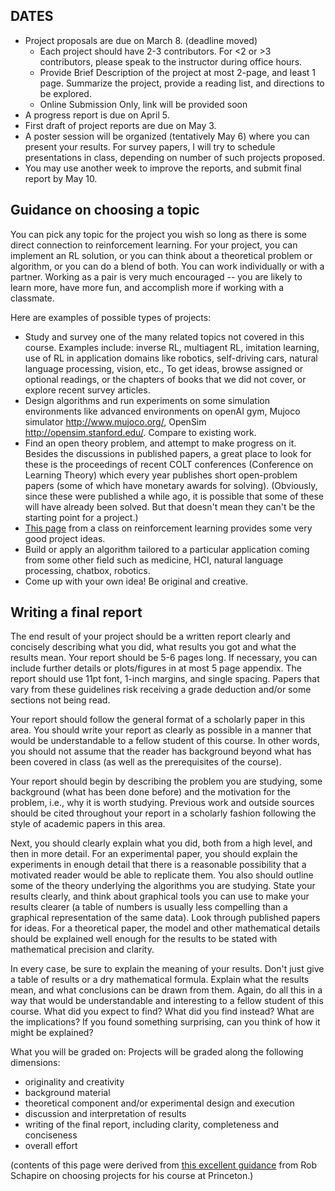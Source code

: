 ## DATES

*	Project proposals are due on March 8. (deadline moved)
    * Each project should have 2-3 contributors. For <2 or >3 contributors, please speak to the instructor during office hours.
    * Provide Brief Description of the project at most 2-page, and least 1 page. Summarize the project, provide a reading list, and directions to be explored.
    * Online Submission Only, link will be provided soon
* A progress report is due on April 5.
* First draft of project reports are due on May 3. 
* A poster session will be organized (tentatively May 6) where you can present your results. For survey papers, I will try to schedule presentations in class, depending on number of such projects proposed.
* You may use another week to improve the reports, and submit final report by May 10.


## Guidance on choosing a topic

You can pick any topic for the project you wish so long as there is some direct connection to reinforcement learning. For your project, you can implement an RL solution, or you can think about a theoretical problem or algorithm, or you can do a blend of both. You can work individually or with a partner. Working as a pair is very much encouraged -- you are likely to learn more, have more fun, and accomplish more if working with a classmate.


Here are examples of possible types of projects:

*	Study and survey one of the many related topics not covered in this course. Examples include: inverse RL, multiagent RL, imitation learning, use of RL in application domains like robotics, self-driving cars, natural language processing, vision, etc., To get ideas, browse assigned or optional readings, or the chapters of books that we did not cover, or explore recent survey articles. 
*	Design algorithms and run experiments on some simulation environments like advanced environments on openAI gym, Mujoco simulator http://www.mujoco.org/, OpenSim http://opensim.stanford.edu/. Compare to existing work. 
*	Find an open theory problem, and attempt to make progress on it. Besides the discussions in published papers, a great place to look for these is the proceedings of recent COLT conferences (Conference on Learning Theory) which every year publishes short open-problem papers (some of which have monetary awards for solving). (Obviously, since these were published a while ago, it is possible that some of these will have already been solved. But that doesn't mean they can't be the starting point for a project.)
*	[This page](http://chercheurs.lille.inria.fr/~lazaric/Webpage/MVA-RL_Course15_files/Classprojectproposals-ReinforcementLearning-ENSMVA20152016.pdf) from a class on reinforcement learning provides some very good project ideas.
*	Build or apply an algorithm tailored to a particular application coming from some other field such as medicine, HCI, natural language processing, chatbox, robotics.
*	Come up with your own idea! Be original and creative.


## Writing a final report

The end result of your project should be a written report clearly and concisely describing what you did, what results you got and what the results mean. Your report should be 5-6 pages long. If necessary, you can include further details or plots/figures in at most 5 page appendix. The report should use 11pt font, 1-inch margins, and single spacing. Papers that vary from these guidelines risk receiving a grade deduction and/or some sections not being read.

Your report should follow the general format of a scholarly paper in this area. You should write your report as clearly as possible in a manner that would be understandable to a fellow student of this course. In other words, you should not assume that the reader has background beyond what has been covered in class (as well as the prerequisites of the course).

Your report should begin by describing the problem you are studying, some background (what has been done before) and the motivation for the problem, i.e., why it is worth studying. Previous work and outside sources should be cited throughout your report in a scholarly fashion following the style of academic papers in this area.

Next, you should clearly explain what you did, both from a high level, and then in more detail. For an experimental paper, you should explain the experiments in enough detail that there is a reasonable possibility that a motivated reader would be able to replicate them. You also should outline some of the theory underlying the algorithms you are studying. State your results clearly, and think about graphical tools you can use to make your results clearer (a table of numbers is usually less compelling than a graphical representation of the same data). Look through published papers for ideas. For a theoretical paper, the model and other mathematical details should be explained well enough for the results to be stated with mathematical precision and clarity.

In every case, be sure to explain the meaning of your results. Don't just give a table of results or a dry mathematical formula. Explain what the results mean, and what conclusions can be drawn from them. Again, do all this in a way that would be understandable and interesting to a fellow student of this course. What did you expect to find? What did you find instead? What are the implications? If you found something surprising, can you think of how it might be explained?




What you will be graded on:
Projects will be graded along the following dimensions:

*	originality and creativity
*	background material
*	theoretical component and/or experimental design and execution
*	discussion and interpretation of results
*	writing of the final report, including clarity, completeness and conciseness
*	overall effort




(contents of this page were derived from [this excellent guidance](http://www.cs.princeton.edu/courses/archive/spring14/cos511/project.html) from Rob Schapire on choosing projects for his course at Princeton.)
